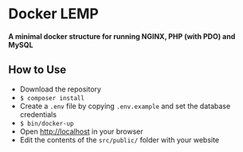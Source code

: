 # Docker LEMP
#### A minimal docker structure for running NGINX, PHP (with PDO) and MySQL

## How to Use
 - Download the repository
 - `$ composer install`
 - Create a `.env` file by copying `.env.example` and set the database credentials
 - `$ bin/docker-up`
 - Open [http://localhost](http://localhost) in your browser
 - Edit the contents of the `src/public/` folder with your website
